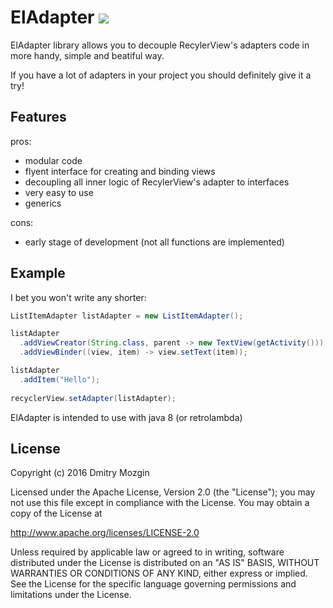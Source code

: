 ElAdapter [![](https://jitpack.io/v/m039/el-adapter.svg)](https://jitpack.io/#m039/el-adapter)
=========

ElAdapter library allows you to decouple RecylerView's adapters code in more handy, simple and beatiful way.

If you have a lot of adapters in your project you should definitely give it a try!

Features
--------

pros:
* modular code
* flyent interface for creating and binding views
* decoupling all inner logic of RecylerView's adapter to interfaces
* very easy to use
* generics

cons:
* early stage of development (not all functions are implemented)


Example
-------

I bet you won't write any shorter:

```java
ListItemAdapter listAdapter = new ListItemAdapter();

listAdapter
  .addViewCreator(String.class, parent -> new TextView(getActivity()))
  .addViewBinder((view, item) -> view.setText(item));

listAdapter
  .addItem("Hello");
  
recyclerView.setAdapter(listAdapter);
```

ElAdapter is intended to use with java 8 (or retrolambda)

License
-------

Copyright (c) 2016 Dmitry Mozgin

Licensed under the Apache License, Version 2.0 (the "License");
you may not use this file except in compliance with the License.
You may obtain a copy of the License at

http://www.apache.org/licenses/LICENSE-2.0

Unless required by applicable law or agreed to in writing, software
distributed under the License is distributed on an "AS IS" BASIS,
WITHOUT WARRANTIES OR CONDITIONS OF ANY KIND, either express or implied.
See the License for the specific language governing permissions and
limitations under the License.
